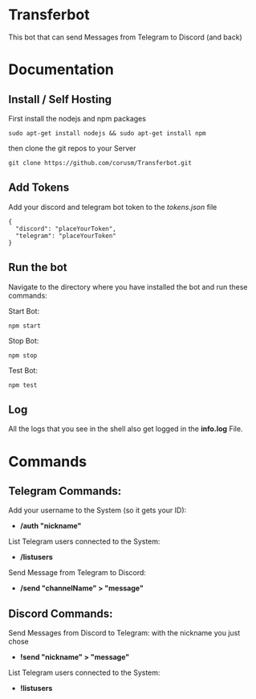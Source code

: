# Transferbot

This bot that can send Messages from Telegram to Discord (and back)

# Documentation

## Install / Self Hosting

First install the nodejs and npm packages
```
sudo apt-get install nodejs && sudo apt-get install npm
```

then clone the git repos to your Server
```
git clone https://github.com/corusm/Transferbot.git
```


## Add Tokens
Add your discord and telegram bot token to the *tokens.json* file
```
{
  "discord": "placeYourToken",
  "telegram": "placeYourToken"
}
```

## Run the bot
Navigate to the directory where you have installed the bot and run these commands:

Start Bot:
```
npm start
```
Stop Bot:
```
npm stop
```
Test Bot:
```
npm test
```
## Log
All the logs that you see in the shell also get logged in the **info.log** File.

# Commands

## Telegram Commands:
Add your username to the System (so it gets your ID):
* **/auth "nickname"**

List Telegram users connected to the System:
* **/listusers**

Send Message from Telegram to Discord:
* **/send "channelName" > "message"**

## Discord Commands:
Send Messages from Discord to Telegram:
with the nickname you just chose
* **!send "nickname" > "message"**

List Telegram users connected to the System:
* **!listusers**
